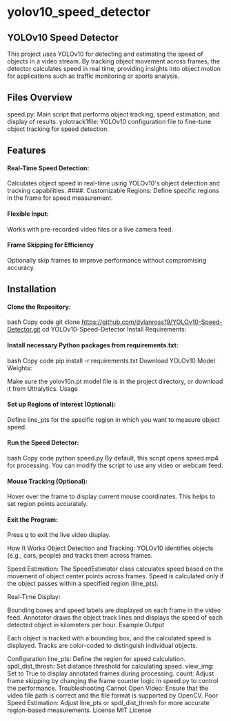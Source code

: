 # yolov10_speed_detector

## YOLOv10 Speed Detector

This project uses YOLOv10 for detecting and estimating the speed of objects in a video stream. By tracking object movement across frames, the detector calculates speed in real time, providing insights into object motion for applications such as traffic monitoring or sports analysis.

## Files Overview

speed.py: Main script that performs object tracking, speed estimation, and display of results.
yolotrack1file: YOLOv10 configuration file to fine-tune object tracking for speed detection.

## Features

#### Real-Time Speed Detection: 
Calculates object speed in real-time using YOLOv10's object detection and tracking capabilities.
####: Customizable Regions:
Define specific regions in the frame for speed measurement.
#### Flexible Input:
Works with pre-recorded video files or a live camera feed.
#### Frame Skipping for Efficiency
Optionally skip frames to improve performance without compromising accuracy.

## Installation
#### Clone the Repository:
bash
Copy code
git clone https://github.com/dylanross19/YOLOv10-Speed-Detector.git
cd YOLOv10-Speed-Detector
Install Requirements:

#### Install necessary Python packages from requirements.txt:
bash
Copy code
pip install -r requirements.txt
Download YOLOv10 Model Weights:

Make sure the yolov10n.pt model file is in the project directory, or download it from Ultralytics.
Usage

#### Set up Regions of Interest (Optional):
Define line_pts for the specific region in which you want to measure object speed.

#### Run the Speed Detector:
bash
Copy code
python speed.py
By default, this script opens speed.mp4 for processing. You can modify the script to use any video or webcam feed.

#### Mouse Tracking (Optional):
Hover over the frame to display current mouse coordinates. This helps to set region points accurately.

#### Exit the Program:

Press q to exit the live video display.

How It Works
Object Detection and Tracking: YOLOv10 identifies objects (e.g., cars, people) and tracks them across frames.

Speed Estimation: The SpeedEstimator class calculates speed based on the movement of object center points across frames. Speed is calculated only if the object passes within a specified region (line_pts).

Real-Time Display:

Bounding boxes and speed labels are displayed on each frame in the video feed.
Annotator draws the object track lines and displays the speed of each detected object in kilometers per hour.
Example Output

Each object is tracked with a bounding box, and the calculated speed is displayed. Tracks are color-coded to distinguish individual objects.

Configuration
line_pts: Define the region for speed calculation.
spdl_dist_thresh: Set distance threshold for calculating speed.
view_img: Set to True to display annotated frames during processing.
count: Adjust frame skipping by changing the frame counter logic in speed.py to control the performance.
Troubleshooting
Cannot Open Video: Ensure that the video file path is correct and the file format is supported by OpenCV.
Poor Speed Estimation: Adjust line_pts or spdl_dist_thresh for more accurate region-based measurements.
License
MIT License
